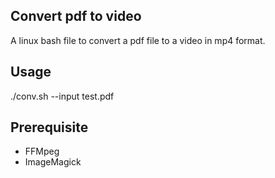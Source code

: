 ## Convert pdf to video

A linux bash file to convert a pdf file to a video in mp4 format. 

## Usage

./conv.sh --input test.pdf


## Prerequisite

  - FFMpeg
  - ImageMagick
